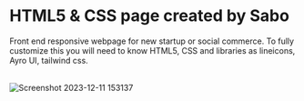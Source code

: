 <h1>HTML5 & CSS page created by Sabo</h1>
Front end responsive webpage for new startup or social commerce. To fully customize this you will need to know HTML5, CSS and libraries as lineicons, Ayro UI, tailwind css.
<br>
<br>

![Screenshot 2023-12-11 153137](https://github.com/JDsabo/businesswa-html-page/assets/82731778/632b6a6f-2fb7-49b1-9c6e-d6435499c265)
